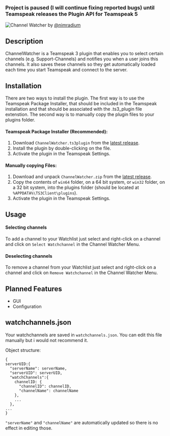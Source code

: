 ### Project is paused (I will continue fixing reported bugs) until Teamspeak releases the Plugin API for Teamspeak 5
![Channel Watcher](https://raw.githubusercontent.com/nimradium/ts3_channel_watcher/master/doc/channelwatcher.png "Channel Watcher")
by [@nimradium](https://github.com/nimradium)


## Description
ChannelWatcher is a Teamspeak 3 plugin that enables you to select certain channels (e.g. Support-Channels) and notifies you when a user joins this channels. It also saves these channels so they get automatically loaded each time you start Teamspeak and connect to the server.

## Installation
There are two ways to install the plugin. The first way is to use the Teamspeak Package Installer, that should be included in the Teamspeak installation and that should be associated with the .ts3_plugin file extenstion. The second way is to manually copy the plugin files to your plugins folder.
#### Teamspeak Package Installer (Recommended):  
  1. Download `ChannelWatcher.ts3plugin` from the [latest release](https://github.com/nimradium/ts3_channel_watcher/releases/latest).
  2. Install the plugin by double-clicking on the file.
  3. Activate the plugin in the Teamspeak Settings.
#### Manually copying Files:
  1. Download and unpack `ChannelWatcher.zip` from the [latest release](https://github.com/nimradium/ts3_channel_watcher/releases/latest).
  2. Copy the contents of `win64` folder, on a 64 bit system, or `win32` folder, on a 32 bit system, into the plugins folder (should be located at `%APPDATA%\TS3Client\plugins`).
  3. Activate the plugin in the Teamspeak Settings.

## Usage
#### Selecting channels
To add a channel to your Watchlist just select and right-click on a channel and click on `Select Watchchannel` in the Channel Watcher Menu.

#### Deselecting channels
To remove a channel from your Watchlist just select and right-click on a channel and click on `Remove Watchchannel` in the Channel Watcher Menu.

## Planned Features
* GUI
* Configuration

## watchchannels.json
Your watchchannels are saved in `watchchannels.json`. You can edit this file manually but i would not recommend it.

Object structure:
```
{
serverUID:{
  "serverName": serverName,
  "serverUID": serverUID,
  "watchChannels":{
    channelID: {
      "channelID": channelID,
      "channelName": channelName
    },
    ...
  },
...
}
```
`"serverName"` and `"channelName"` are automatically updated so there is no effect in editing those.
